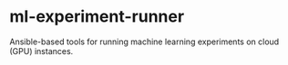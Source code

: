 # ml-experiment-runner
Ansible-based tools for running machine learning experiments on cloud (GPU) instances.
